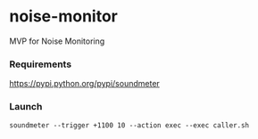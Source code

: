 # noise-monitor
MVP for Noise Monitoring

### Requirements
https://pypi.python.org/pypi/soundmeter

### Launch
```soundmeter --trigger +1100 10 --action exec --exec caller.sh```
